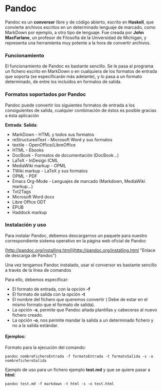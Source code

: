 # Pandoc

Pandoc es un **conversor** libre y de código abierto, escrito en **Haskell**,  que convierte archivos escritos en un determinado lenguaje de marcado, como MarkDown por ejemplo, a otro tipo de lenguaje. Fue creada por **John MacFarlane**, un profesor de Filosofía de la Universidad de Michigan, y representa una herramienta muy potente a la hora de convertir archivos.

### Funcionamiento

El funcionamiento de Pandoc es bastante sencillo. Se le pasa al programa un fichero escrito en MarkDown o en cualquiera de los formatos de entrada que soporta \(se especificarán más adelante\),  y lo pasa a un formato determinado, de entre los incluídos en formatos de salida.

### Formatos soportados por Pandoc

Pandoc puede convertir los siguientes formatos de entrada a los consiguientes de salida, cualquier combinación de éstos es posible gracias a ésta aplicación

**Entrada**:                                                                                  **Salida**:

* MarkDown                                                     - HTML y todos sus formatos      
* reStructuredText                                           - Microsoft Word y sus formatos
* textile                                                             - OpenOffice/LibreOffice
* HTML                                                             - Ebooks
* DocBook                                                        - Formatos de documentación \(DocBook...\)
* LaTeX                                                             - InDesign ICML
* MediaWiki markup                                        - OPML
* TWiki markup                                                - LaTeX y sus formatos
* OPML                                                             - PDF
* Emacs Org-Mode                                          - Lenguajes de marcado \(Markdown, MediaWiki markup...\)
* Txt2Tags
* Microsoft Word docx
* Libre Office ODT
* EPUB
* Haddock markup

### Instalación y uso

Para instalar Pandoc, debemos descargarnos un paquete para nuestro correspondiente sistema operativo en la página web oficial de Pandoc

[http://pandoc.org/installing.html](http://pandoc.org/installing.html "Enlace de descarga de Pandoc")

Una vez tengamos Pandoc instalado, usar el conversor es bastante sencillo a través de la línea de comandos

Para ello, debemos especificar:

* El formato de entrada, con la opción **-f**
* El formato de salida con la opción **-t**
* El nombre del fichero que queremos convertir \( Debe de estar en el mismo formato que el formato de salida\).
* La opción **-s**, permite que Pandoc añada plantillas y cabeceras al nuevo fichero creado.
* La opción **-o**, nos permite mandar la salida a un determinado fichero y no a la salida estándar.

#### **Ejemplos:**

Formato para la ejecución del comando:

```
pandoc nombreFicheroEntrada -f formatoEntrada -t formatoSalida -s -o nombreficheroSalida
```

Ejemplo de uso para un fichero ejemplo **test.md** y que se quiere pasar a **html**:

```
pandoc test.md -f markdown -t html -s -o test.html
```



